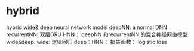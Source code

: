 # hybrid
hybrid wide&amp; deep  neural network model
deepNN: a normal DNN
recurrentNN: 双层GRU
HNN： deepNN 和recurrentNN 的混合神经网络模型
wide&deep: wide: 逻辑回归 deep：HNN； 损失函数： logistic loss
